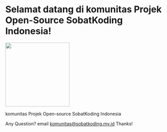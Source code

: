 # Selamat datang di komunitas Projek Open-Source SobatKoding Indonesia!

 <img src="https://sobatkoding.my.id/assets/img/logo.png" width="200">

komunitas Projek Open-source SobatKoding Indonesia

Any Question?
email
komunitas@sobatkoding.my.id
Thanks!






